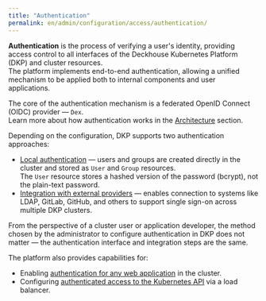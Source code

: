 ```yaml
---
title: "Authentication"
permalink: en/admin/configuration/access/authentication/
---
```


**Authentication** is the process of verifying a user's identity, providing access control to all interfaces of the Deckhouse Kubernetes Platform (DKP) and cluster resources.  
The platform implements end-to-end authentication, allowing a unified mechanism to be applied both to internal components and user applications.

The core of the authentication mechanism is a federated OpenID Connect (OIDC) provider — `Dex`.  
Learn more about how authentication works in the [Architecture](../architecture/authentication.html) section.

Depending on the configuration, DKP supports two authentication approaches:

- [Local authentication](./local.html) — users and groups are created directly in the cluster and stored as `User` and `Group` resources.  
  The `User` resource stores a hashed version of the password (bcrypt), not the plain-text password.
- [Integration with external providers](./external-authentication-providers.html) — enables connection to systems like LDAP, GitLab, GitHub, and others to support single sign-on across multiple DKP clusters.

From the perspective of a cluster user or application developer, the method chosen by the administrator to configure authentication in DKP does not matter — the authentication interface and integration steps are the same.

The platform also provides capabilities for:

- Enabling [authentication for any web application](./external-authentication-providers.html) in the cluster.
- Configuring [authenticated access to the Kubernetes API](./k8s-api-lb.html) via a load balancer.
